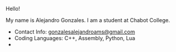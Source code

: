 Hello! 

My name is Alejandro Gonzales. I am a student at Chabot College.
- Contact Info:
    gonzalesalejandroams@gmail.com
- Coding Languages: C++, Assembly, Python, Lua
- 
